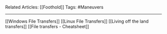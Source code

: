 Related Articles: [[Foothold]]
Tags: #Maneuvers

---


[[Windows File Transfers]]
[[Linux File Transfers]]
[[Living off the land transfers]]
[[File transfers - Cheatsheet]]
